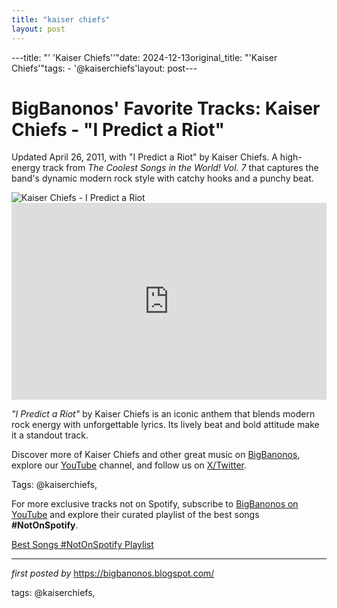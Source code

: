 ```yaml
---
title: "kaiser chiefs"
layout: post
---
```

---title: "' 'Kaiser Chiefs''"date: 2024-12-13original_title: "'Kaiser Chiefs'"tags:  - '@kaiserchiefs'layout: post---<!-- Post Title --><h1 >BigBanonos' Favorite Tracks: Kaiser Chiefs - "I Predict a Riot"</h1> <!-- Introductory Text --><p >Updated April 26, 2011, with "I Predict a Riot" by Kaiser Chiefs. A high-energy track from *The Coolest Songs in the World! Vol. 7* that captures the band's dynamic modern rock style with catchy hooks and a punchy beat.</p> <!-- Featured Image --><div > <img src="https://concord.com/wp-content/uploads/2018/04/kaiserchiefs.jpg" alt="Kaiser Chiefs - I Predict a Riot" /></div> <!-- YouTube Video Embed --><div > <iframe width="100%" height="315" src="https://www.youtube.com/embed/hamKl-su8PE" title="I Predict a Riot" frameborder="0" allow="accelerometer; autoplay; clipboard-write; encrypted-media; gyroscope; picture-in-picture; web-share" referrerpolicy="strict-origin-when-cross-origin" allowfullscreen></iframe></div> <!-- Song Information --><div > <p><em>"I Predict a Riot"</em> by Kaiser Chiefs is an iconic anthem that blends modern rock energy with unforgettable lyrics. Its lively beat and bold attitude make it a standout track.</p></div> <!-- Footer Links --><div > <p>Discover more of Kaiser Chiefs and other great music on <a href="https://bigbanonos.blogspot.com/" target="_blank">BigBanonos</a>, explore our <a href="https://www.youtube.com/@BigBanonos" target="_blank">YouTube</a> channel, and follow us on <a href="https://x.com/bigbanonos" target="_blank">X/Twitter</a>.</p></div> <!-- Tags --><p >Tags: @kaiserchiefs,</p><!--Subscribe and Playlist Links--><div>    <p>For more exclusive tracks not on Spotify, subscribe to <a href="https://www.youtube.com/@BigBanonos" target="_blank">BigBanonos on YouTube</a> and explore their curated playlist of the best songs <strong>#NotOnSpotify</strong>.</p>    <p><a href="https://www.youtube.com/playlist?list=PLtuNtuTatqI0kFahUCbtbfenC_ET5O_tr" target="_blank">Best Songs #NotOnSpotify Playlist<br /></a></p></div><hr /><p><em>first posted by</em> <a href="https://bigbanonos.blogspot.com/" rel="noopener" target="_new">https://bigbanonos.blogspot.com/</a></p><p>tags: @kaiserchiefs,</p>
